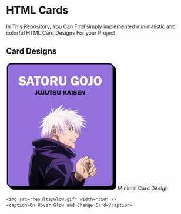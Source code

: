 
# HTML Cards

In This Repository, You Can Find simply implemented minimalistic and colorful HTML Card Designs For your Project 


## Card Designs

<p float="center" >
    <img src="results/minimal.png" width="300" />
    <caption>Minimal Card Design</caption>
  
    <img src="results/Glow.gif" width="350" />
    <caption>On Hover Glow and Change Card</caption>
</p>